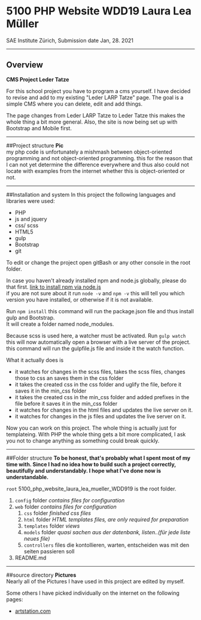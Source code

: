 # 5100 PHP Website WDD19 Laura Lea Müller
SAE Institute Zürich, Submission date Jan, 28. 2021
***

## Overview
**CMS Project Leder Tatze**

For this school project you have to program a cms yourself.
I have decided to revise and add to my existing "Leder LARP Tatze" page.
The goal is a simple CMS where you can delete, edit and add things.

The page changes from Leder LARP Tatze to Leder Tatze this makes the whole thing a bit more general. 
Also, the site is now being set up with Bootstrap and Mobile first.
***

##Project structure
**Pic**  
my php code is unfortunately a mishmash between object-oriented programming and not object-oriented programming. 
this for the reason that I can not yet determine the difference everywhere and thus also could not locate with examples from the internet whether this is object-oriented or not.
***

##Installation and system
In this project the following languages and libraries were used:
 * PHP
 * js and jquery
 * css/ scss
 * HTML5
 * gulp
 * Bootstrap
 * git
 
To edit or change the project open gitBash or any other console in the root folder.

In case you haven't already installed npm and node.js globally, please do that first. [link to install npm via node.js ](https://www.npmjs.com/get-npm)  
   if you are not sure about it run `node -v` and `npm -v` this will tell you which version you have installed, or otherwise if it is not available.

Run `npm install` this command will run the package.json file and thus install gulp and Bootstrap.  
It will create a folder named node_modules.

Because scss is used here, a watcher must be activated. Run `gulp watch`  
 this will now automatically open a browser with a live server of the project.
this command will run the gulpfile.js file and inside it the watch function.

What it actually does is
* it watches for changes in the scss files, takes the scss files, changes those to css an saves them in the css folder
* it takes the created css in the css folder and uglify the file, before it saves it in the min_css folder
* it takes the created css in the min_css folder and added prefixes in the file before it saves it in the min_css folder
* it watches for changes in the html files and updates the live server on it.
* it watches for changes in the js files and updates the live server on it.

Now you can work on this project.
The whole thing is actually just for templateing.
With PHP the whole thing gets a bit more complicated, I ask you not to change anything as something could break quickly.
***

##Folder structure
**To be honest, that's probably what I spent most of my time with.
  Since I had no idea how to build such a project correctly, beautifully and understandably.
  I hope what I've done now is understandable.**  

`root` 5100_php_website_laura_lea_mueller_WDD919 is the root folder.
 1. `config` folder _contains files for configuration_
 2. `web` folder _contains files for configuration_
    1. `css` folder _finished css files_
    2. `html` folder  _HTML templates files, are only required for preparation_
    3. `templates` folder  _views_
    4. `models` folder  _quasi sachen aus der datenbank, listen..(für jede liste neues file)_
    5. `controllers`  files die kontollieren, warten, entscheiden was mit den seiten passieren soll
 3. README.md 
 
***

##source directory
**Pictures**  
Nearly all of the Pictures I have used in this project are edited by myself.

Some others I have picked individually on the internet on the following pages:
* [artstation.com](https://www.artstation.com/artwork/N82Ld) 

